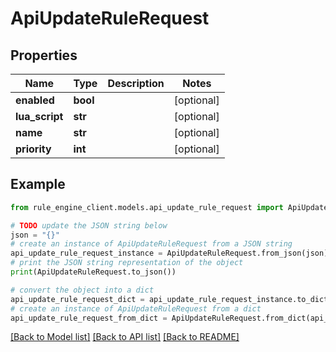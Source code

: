 # ApiUpdateRuleRequest


## Properties

Name | Type | Description | Notes
------------ | ------------- | ------------- | -------------
**enabled** | **bool** |  | [optional] 
**lua_script** | **str** |  | [optional] 
**name** | **str** |  | [optional] 
**priority** | **int** |  | [optional] 

## Example

```python
from rule_engine_client.models.api_update_rule_request import ApiUpdateRuleRequest

# TODO update the JSON string below
json = "{}"
# create an instance of ApiUpdateRuleRequest from a JSON string
api_update_rule_request_instance = ApiUpdateRuleRequest.from_json(json)
# print the JSON string representation of the object
print(ApiUpdateRuleRequest.to_json())

# convert the object into a dict
api_update_rule_request_dict = api_update_rule_request_instance.to_dict()
# create an instance of ApiUpdateRuleRequest from a dict
api_update_rule_request_from_dict = ApiUpdateRuleRequest.from_dict(api_update_rule_request_dict)
```
[[Back to Model list]](../README.md#documentation-for-models) [[Back to API list]](../README.md#documentation-for-api-endpoints) [[Back to README]](../README.md)


